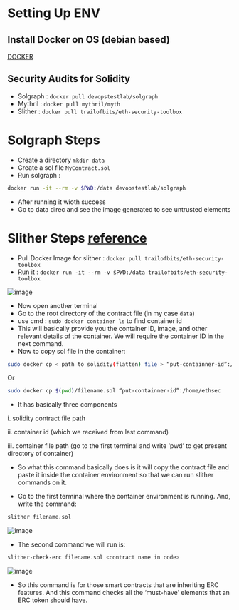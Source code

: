 # Setting Up ENV
## Install Docker on OS (debian based)
[DOCKER](https://github.com/KRIISHSHARMA/DOCKER)

## Security Audits for Solidity
- Solgraph : `docker pull devopstestlab/solgraph`
- Mythril : `docker pull mythril/myth`
- Slither : `docker pull trailofbits/eth-security-toolbox`

# Solgraph Steps
- Create a directory `mkdir data`
- Create a sol file `MyContract.sol`
- Run solgraph :
``` sh
docker run -it --rm -v $PWD:/data devopstestlab/solgraph
```
- After running it wioth success
- Go to data direc and see the image generated to see untrusted elements

# Slither Steps [reference](https://medium.com/@abhijeet.sinha383/test-solidity-contract-file-using-slither-testing-tool-4f7e3e8692dd)
- Pull Docker Image for slither : `docker pull trailofbits/eth-security-toolbox`
- Run it : `docker run -it --rm -v $PWD:/data trailofbits/eth-security-toolbox`

![image](https://github.com/KRIISHSHARMA/solidity-security-audit/assets/86760658/78e748a6-1a78-4db7-9e3a-e4fb869df363)

- Now open another terminal
- Go to the root directory of the contract file (in my case `data`)
- use cmd : `sudo docker container ls` to find container id
- This will basically provide you the container ID, image, and other relevant details of the container. We will require the container ID in the next command.
- Now to copy sol file in the container:
``` sh
sudo docker cp < path to solidity(flatten) file > “put-containner-id”:/<container file path>
```
Or
``` sh
sudo docker cp $(pwd)/filename.sol “put-containner-id”:/home/ethsec
```
- It has basically three components

i. solidity contract file path

ii. container id (which we received from last command)

iii. container file path (go to the first terminal and write ‘pwd’ to get present directory of container)

- So what this command basically does is it will copy the contract file and paste it inside the container environment so that we can run slither commands on it.

- Go to the first terminal where the container environment is running. And, write the command:
``` sh
slither filename.sol
```
![image](https://github.com/KRIISHSHARMA/solidity-security-audit/assets/86760658/54c415e3-b435-4c39-85ea-b88664e6ffc5)

- The second command we will run is:
``` sh
slither-check-erc filename.sol <contract name in code>
```
![image](https://github.com/KRIISHSHARMA/solidity-security-audit/assets/86760658/2f1887b2-ed0e-484e-b74c-64850ca1bf22)

- So this command is for those smart contracts that are inheriting ERC features. And this command checks all the ‘must-have’ elements that an ERC token should have.

